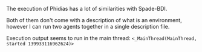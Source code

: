 The execution of Phidias has a lot of similarities with Spade-BDI.

Both of them don't come with a description of what is an environment, however I can run two agents together in a single description file.

Execution output seems to run in the main thread:
```<_MainThread(MainThread, started 139933116962624)>```


